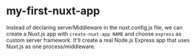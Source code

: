 # my-first-nuxt-app

Instead of declaring serverMiddleware in the nuxt.config.js file, we can create a Nuxt.js app with ```create-nuxt-app NAME``` and choose ```express``` as custom server framework. It'll create a real Node.js Express app that uses Nuxt.js as one process/middleware.
